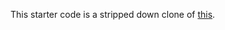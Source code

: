 This starter code is a stripped down clone of [this](http://getbootstrap.com/examples/jumbotron-narrow/).
